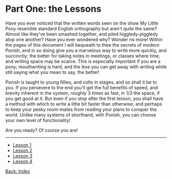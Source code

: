 # Part One: the Lessons

Have you ever noticed that the written words seen on the show My Little Pony
resemble standard English orthography but aren't quite the same? Almost like
they've been smashed together, and piled higgledy-piggledy atop one another?
Have you ever wondered why? Wonder no more! Within the pages of this document I
will bequeath to thee the secrets of modern Ponish, and in so doing give you a
marvelous way to write more quickly, and succinctly; the better for taking notes
in meetings, or classes where time, and writing space may be scarce. This is
especially important if you are a pony; mouthwriting is hard, and the less you
can get away with writing while still saying what you mean to say, the better!

Ponish is taught to young fillies, and colts in stages, and so shall it be to
you. If you persevere to the end you'll get the full benefits of speed, and
brevity inherent in the system, roughly 3 times as fast, in 1/3 the space, if
you get good at it. But even if you stop after the first lesson, you shall have
a method with which to write a little bit faster than otherwise, and perhaps to
keep your pesky room-mates from reading your plans to conquer the world. Unlike
many systems of shorthand, with Ponish, you can choose your own level of
functionality!

Are you ready? Of course you are!

---

- [Lesson 1](./part-1-lesson-1.md)
- [Lesson 2](./part-1-lesson-2.md)
- [Lesson 3](./part-1-lesson-3.md)
- [Lesson 4](./part-1-lesson-4.md)

[Back: Index](./index.md)
